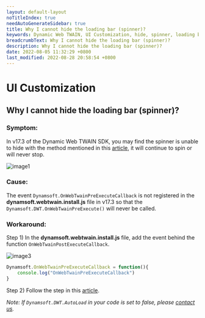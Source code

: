 ```yaml
---
layout: default-layout
noTitleIndex: true
needAutoGenerateSidebar: true
title: Why I cannot hide the loading bar (spinner)?
keywords: Dynamic Web TWAIN, UI Customization, hide, spinner, loading bar
breadcrumbText: Why I cannot hide the loading bar (spinner)?
description: Why I cannot hide the loading bar (spinner)?
date: 2022-08-05 11:32:29 +0800
last_modified: 2022-08-28 20:58:54 +0800
---
```


# UI Customization

## Why I cannot hide the loading bar (spinner)?

### Symptom:
In v17.3 of the Dynamic Web TWAIN SDK, you may find the spinner is unable to hide with the method mentioned in this [article](/_articles/extended-usage/ui-customization.md#loading-bar-and-backdrop), it will continue to spin or will never stop.

![image1](/assets/imgs/unable_hide_spinner_spinner.png)

### Cause:
The event `Dynamsoft.OnWebTwainPreExecuteCallback` is not registered in the **dynamsoft.webtwain.install.js** file in v17.3 so that the `Dynamsoft.DWT.OnWebTwainPreExecute()` will never be called.


### Workaround:
Step 1) In the **dynamsoft.webtwain.install.js** file, add the event behind the function `OnWebTwainPostExecuteCallback`.

![image3](/assets/imgs/unable_hide_spinner_install_code2.png)

````javascript
Dynamsoft.OnWebTwainPreExecuteCallback = function(){
    console.log("OnWebTwainPreExecuteCallback")
}
````

Step 2) Follow the step in this [article](/_articles/extended-usage/ui-customization.md#loading-bar-and-backdrop).


*Note: If `Dynamsoft.DWT.AutoLoad` in your code is set to false, please <a href="https://www.dynamsoft.com/company/contact/" target="_blank">contact us</a>.*
